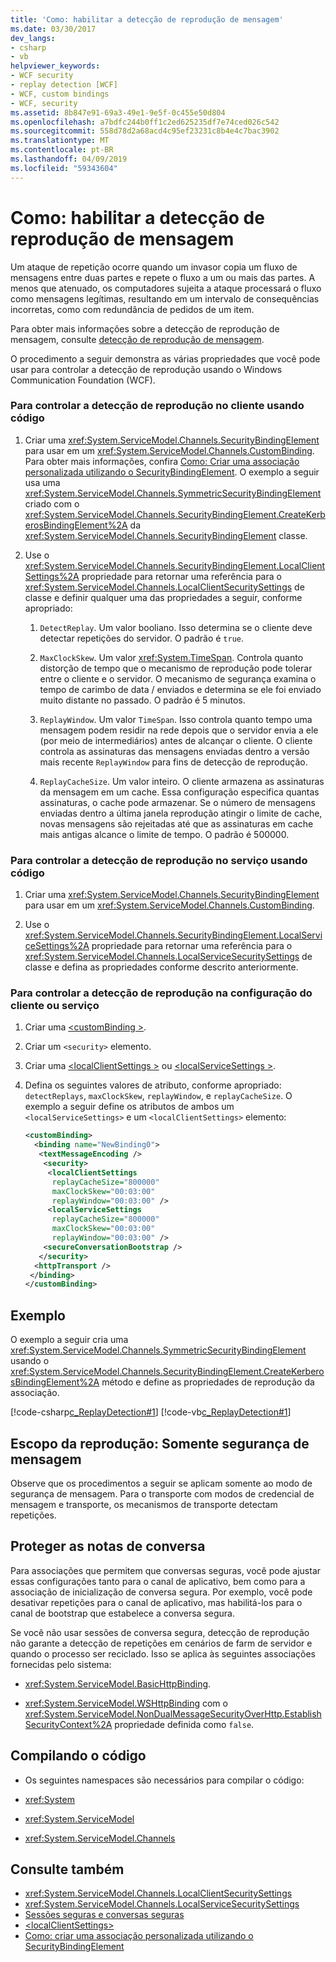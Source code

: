 ```yaml
---
title: 'Como: habilitar a detecção de reprodução de mensagem'
ms.date: 03/30/2017
dev_langs:
- csharp
- vb
helpviewer_keywords:
- WCF security
- replay detection [WCF]
- WCF, custom bindings
- WCF, security
ms.assetid: 8b847e91-69a3-49e1-9e5f-0c455e50d804
ms.openlocfilehash: a7bdfc244b0ff1c2ed625235df7e74ced026c542
ms.sourcegitcommit: 558d78d2a68acd4c95ef23231c8b4e4c7bac3902
ms.translationtype: MT
ms.contentlocale: pt-BR
ms.lasthandoff: 04/09/2019
ms.locfileid: "59343604"
---
```

# <a name="how-to-enable-message-replay-detection"></a>Como: habilitar a detecção de reprodução de mensagem
Um ataque de repetição ocorre quando um invasor copia um fluxo de mensagens entre duas partes e repete o fluxo a um ou mais das partes. A menos que atenuado, os computadores sujeita a ataque processará o fluxo como mensagens legítimas, resultando em um intervalo de consequências incorretas, como com redundância de pedidos de um item.  
  
 Para obter mais informações sobre a detecção de reprodução de mensagem, consulte [detecção de reprodução de mensagem](https://go.microsoft.com/fwlink/?LinkId=88536).  
  
 O procedimento a seguir demonstra as várias propriedades que você pode usar para controlar a detecção de reprodução usando o Windows Communication Foundation (WCF).  
  
### <a name="to-control-replay-detection-on-the-client-using-code"></a>Para controlar a detecção de reprodução no cliente usando código  
  
1. Criar uma <xref:System.ServiceModel.Channels.SecurityBindingElement> para usar em um <xref:System.ServiceModel.Channels.CustomBinding>. Para obter mais informações, confira [Como: Criar uma associação personalizada utilizando o SecurityBindingElement](../../../../docs/framework/wcf/feature-details/how-to-create-a-custom-binding-using-the-securitybindingelement.md). O exemplo a seguir usa uma <xref:System.ServiceModel.Channels.SymmetricSecurityBindingElement> criado com o <xref:System.ServiceModel.Channels.SecurityBindingElement.CreateKerberosBindingElement%2A> da <xref:System.ServiceModel.Channels.SecurityBindingElement> classe.  
  
2. Use o <xref:System.ServiceModel.Channels.SecurityBindingElement.LocalClientSettings%2A> propriedade para retornar uma referência para o <xref:System.ServiceModel.Channels.LocalClientSecuritySettings> de classe e definir qualquer uma das propriedades a seguir, conforme apropriado:  
  
    1.  `DetectReplay`. Um valor booliano. Isso determina se o cliente deve detectar repetições do servidor. O padrão é `true`.  
  
    2.  `MaxClockSkew`. Um valor <xref:System.TimeSpan>. Controla quanto distorção de tempo que o mecanismo de reprodução pode tolerar entre o cliente e o servidor. O mecanismo de segurança examina o tempo de carimbo de data / enviados e determina se ele foi enviado muito distante no passado. O padrão é 5 minutos.  
  
    3.  `ReplayWindow`. Um valor `TimeSpan`. Isso controla quanto tempo uma mensagem podem residir na rede depois que o servidor envia a ele (por meio de intermediários) antes de alcançar o cliente. O cliente controla as assinaturas das mensagens enviadas dentro a versão mais recente `ReplayWindow` para fins de detecção de reprodução.  
  
    4.  `ReplayCacheSize`. Um valor inteiro. O cliente armazena as assinaturas da mensagem em um cache. Essa configuração especifica quantas assinaturas, o cache pode armazenar. Se o número de mensagens enviadas dentro a última janela reprodução atingir o limite de cache, novas mensagens são rejeitadas até que as assinaturas em cache mais antigas alcance o limite de tempo. O padrão é 500000.  
  
### <a name="to-control-replay-detection-on-the-service-using-code"></a>Para controlar a detecção de reprodução no serviço usando código  
  
1. Criar uma <xref:System.ServiceModel.Channels.SecurityBindingElement> para usar em um <xref:System.ServiceModel.Channels.CustomBinding>.  
  
2. Use o <xref:System.ServiceModel.Channels.SecurityBindingElement.LocalServiceSettings%2A> propriedade para retornar uma referência para o <xref:System.ServiceModel.Channels.LocalServiceSecuritySettings> de classe e defina as propriedades conforme descrito anteriormente.  
  
### <a name="to-control-replay-detection-in-configuration-for-the-client-or-service"></a>Para controlar a detecção de reprodução na configuração do cliente ou serviço  
  
1. Criar uma [ \<customBinding >](../../../../docs/framework/configure-apps/file-schema/wcf/custombinding.md).  
  
2. Criar um `<security>` elemento.  
  
3. Criar uma [ \<localClientSettings >](../../../../docs/framework/configure-apps/file-schema/wcf/localclientsettings-element.md) ou [ \<localServiceSettings >](../../../../docs/framework/configure-apps/file-schema/wcf/localservicesettings-element.md).  
  
4. Defina os seguintes valores de atributo, conforme apropriado: `detectReplays`, `maxClockSkew`, `replayWindow`, e `replayCacheSize`. O exemplo a seguir define os atributos de ambos um `<localServiceSettings>` e um `<localClientSettings>` elemento:  
  
    ```xml  
    <customBinding>  
      <binding name="NewBinding0">  
       <textMessageEncoding />  
        <security>  
         <localClientSettings   
          replayCacheSize="800000"   
          maxClockSkew="00:03:00"  
          replayWindow="00:03:00" />  
         <localServiceSettings   
          replayCacheSize="800000"   
          maxClockSkew="00:03:00"  
          replayWindow="00:03:00" />  
        <secureConversationBootstrap />  
       </security>  
      <httpTransport />  
     </binding>  
    </customBinding>  
    ```  
  
## <a name="example"></a>Exemplo  
 O exemplo a seguir cria uma <xref:System.ServiceModel.Channels.SymmetricSecurityBindingElement> usando o <xref:System.ServiceModel.Channels.SecurityBindingElement.CreateKerberosBindingElement%2A> método e define as propriedades de reprodução da associação.  
  
 [!code-csharp[c_ReplayDetection#1](../../../../samples/snippets/csharp/VS_Snippets_CFX/c_replaydetection/cs/source.cs#1)]
 [!code-vb[c_ReplayDetection#1](../../../../samples/snippets/visualbasic/VS_Snippets_CFX/c_replaydetection/vb/source.vb#1)]  
  
## <a name="scope-of-replay-message-security-only"></a>Escopo da reprodução: Somente segurança de mensagem  
 Observe que os procedimentos a seguir se aplicam somente ao modo de segurança de mensagem. Para o transporte com modos de credencial de mensagem e transporte, os mecanismos de transporte detectam repetições.  
  
## <a name="secure-conversation-notes"></a>Proteger as notas de conversa  
 Para associações que permitem que conversas seguras, você pode ajustar essas configurações tanto para o canal de aplicativo, bem como para a associação de inicialização de conversa segura. Por exemplo, você pode desativar repetições para o canal de aplicativo, mas habilitá-los para o canal de bootstrap que estabelece a conversa segura.  
  
 Se você não usar sessões de conversa segura, detecção de reprodução não garante a detecção de repetições em cenários de farm de servidor e quando o processo ser reciclado. Isso se aplica às seguintes associações fornecidas pelo sistema:  
  
-   <xref:System.ServiceModel.BasicHttpBinding>.  
  
-   <xref:System.ServiceModel.WSHttpBinding> com o <xref:System.ServiceModel.NonDualMessageSecurityOverHttp.EstablishSecurityContext%2A> propriedade definida como `false`.  
  
## <a name="compiling-the-code"></a>Compilando o código  
  
-   Os seguintes namespaces são necessários para compilar o código:  
  
-   <xref:System>  
  
-   <xref:System.ServiceModel>  
  
-   <xref:System.ServiceModel.Channels>  
  
## <a name="see-also"></a>Consulte também

- <xref:System.ServiceModel.Channels.LocalClientSecuritySettings>
- <xref:System.ServiceModel.Channels.LocalServiceSecuritySettings>
- [Sessões seguras e conversas seguras](../../../../docs/framework/wcf/feature-details/secure-conversations-and-secure-sessions.md)
- [\<localClientSettings>](../../../../docs/framework/configure-apps/file-schema/wcf/localclientsettings-element.md)
- [Como: criar uma associação personalizada utilizando o SecurityBindingElement](../../../../docs/framework/wcf/feature-details/how-to-create-a-custom-binding-using-the-securitybindingelement.md)
